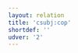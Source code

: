 ```yaml
---
layout: relation
title: 'csubj:cop'
shortdef: ''
udver: '2'
---
```

<!-- Interlanguage links updated Út zář 29 18:41:17 CEST 2020 -->
